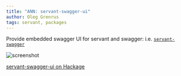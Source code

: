 ```yaml
---
title: "ANN: servant-swagger-ui"
author: Oleg Grenrus
tags: servant, packages
---
```


Provide embedded swagger UI for servant and swagger: i.e.
[`servant-swagger`](https://github.com/haskell-servant/servant-swagger)

![screenshot](https://raw.githubusercontent.com/phadej/servant-swagger-ui/master/screenshot.png)

[servant-swagger-ui on Hackage](http://hackage.haskell.org/package/servant-swagger-ui)
